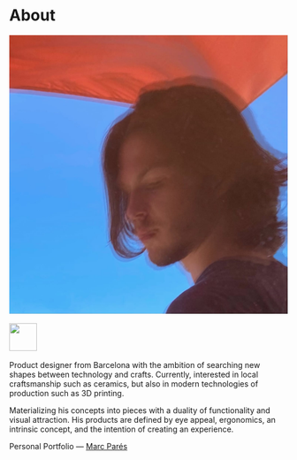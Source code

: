 # About

![](../images/mrcprs.jpg)

<img src="https://paresmarc.github.io/MDEF/images/mrcprs.jpg" width="50" height="50"/>


Product designer from Barcelona with the ambition of searching new shapes between technology and crafts. Currently, interested in local craftsmanship such as ceramics, but also in modern technologies of production such as 3D printing.

Materializing his concepts into pieces with a duality of functionality and visual attraction. His products are defined by eye appeal, ergonomics, an intrinsic concept, and the intention of creating an experience.


Personal Portfolio — [Marc Parés](https://paresmarc.com/)
